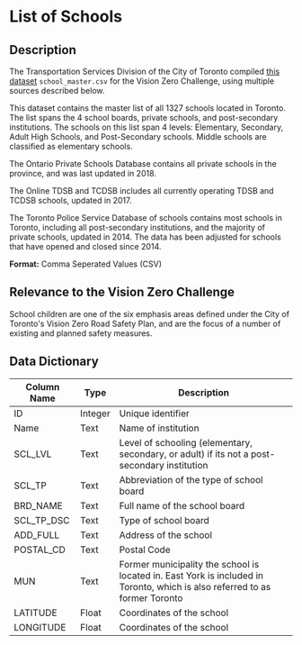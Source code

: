 # List of Schools

## Description
The Transportation Services Division of the City of Toronto compiled [this dataset](csv/school_master.csv) `school_master.csv` for the Vision Zero Challenge, using multiple sources described below. 

This dataset contains the master list of all 1327 schools located in Toronto. The list spans the 4 school boards, private schools, and post-secondary institutions. The schools on this list span 4 levels: Elementary, Secondary, Adult High Schools, and Post-Secondary schools. Middle schools are classified as elementary schools.

The Ontario Private Schools Database contains all private schools in the province, and was last updated in 2018.

The Online TDSB and TCDSB includes all currently operating TDSB and TCDSB schools, updated in 2017.

The Toronto Police Service Database of schools contains most schools in Toronto, including all post-secondary institutions, and the majority of private schools, updated in  2014. The data has been adjusted for schools that have opened and closed since 2014. 

**Format:** Comma Seperated Values (CSV)

## Relevance to the Vision Zero Challenge
School children are one of the six emphasis areas defined under the City of Toronto's Vision Zero Road Safety Plan, and are the focus of a number of existing and planned safety measures. 

## Data Dictionary
| Column Name | Type | Description |
|-------------|------|-------------|
| ID | Integer | Unique identifier | 
| Name | Text | Name of institution | 
SCL_LVL | Text| Level of schooling (elementary, secondary, or adult) if its not a post-secondary institution
SCL_TP | Text| Abbreviation of the type of school board
BRD_NAME| Text| Full name of the school board
SCL_TP_DSC|Text|Type of school board
ADD_FULL|Text|Address of the school
POSTAL_CD|Text|Postal Code
MUN|Text|Former municipality the school is located in. East York is included in Toronto, which is also referred to as former Toronto
LATITUDE|Float|Coordinates of the school
LONGITUDE|Float|Coordinates of the school
